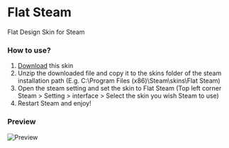 # Flat Steam
Flat Design Skin for Steam

### How to use?
1. [Download](https://github.com/raylee930/flat-steam/archive/master.zip) this skin
2. Unzip the downloaded file and copy it to the skins folder of the steam installation path (E.g. C:\Program Files (x86)\Steam\skins\Flat Steam)
3. Open the steam setting and set the skin to Flat Steam (Top left corner Steam > Setting > interface > Select the skin you wish Steam to use)
4. Restart Steam and enjoy!

### Preview
![Preview](https://i.imgur.com/1im4QTM.png)